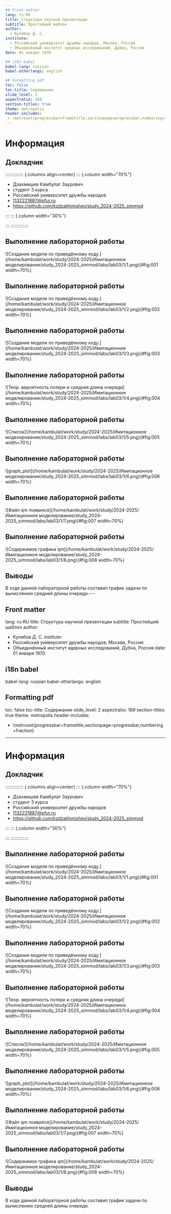 ```yaml
---
## Front matter
lang: ru-RU
title: Структура научной презентации
subtitle: Простейший шаблон
author:
  - Кулябов Д. С.
institute:
  - Российский университет дружбы народов, Москва, Россия
  - Объединённый институт ядерных исследований, Дубна, Россия
date: 01 января 1970

## i18n babel
babel-lang: russian
babel-otherlangs: english

## Formatting pdf
toc: false
toc-title: Содержание
slide_level: 2
aspectratio: 169
section-titles: true
theme: metropolis
header-includes:
 - \metroset{progressbar=frametitle,sectionpage=progressbar,numbering=fraction}
---
```


# Информация

## Докладчик

:::::::::::::: {.columns align=center}
::: {.column width="70%"}

  *  Дзахмишев Камбулат Заурович
  * студент 3 курса
  * Российский университет дружбы народов
  * [1132221887@pfur.ru](mailto:1132221887@pfur.ru)
  * <https://github.com/kzdzakhmishev/study_2024-2025_simmod>

:::
::: {.column width="30%"}


:::
::::::::::::::

## Выполнение лабораторной работы

![Создание модели по приведённому коду.](/home/kambulat/work/study/2024-2025/Имитационное моделирование/study_2024-2025_simmod/labs/lab03/1/1.png){#fig:001 width=70%}

## Выполнение лабораторной работы

![Создание модели по приведённому коду.](/home/kambulat/work/study/2024-2025/Имитационное моделирование/study_2024-2025_simmod/labs/lab03/1/2.png){#fig:002 width=70%}

## Выполнение лабораторной работы

![Создание модели по приведённому коду.](/home/kambulat/work/study/2024-2025/Имитационное моделирование/study_2024-2025_simmod/labs/lab03/1/3.png){#fig:003 width=70%}

## Выполнение лабораторной работы

![Теор. вероятность потери и средняя длина очереди](/home/kambulat/work/study/2024-2025/Имитационное моделирование/study_2024-2025_simmod/labs/lab03/1/4.png){#fig:004 width=70%}

## Выполнение лабораторной работы

![Список](/home/kambulat/work/study/2024-2025/Имитационное моделирование/study_2024-2025_simmod/labs/lab03/1/5.png){#fig:005 width=70%}

## Выполнение лабораторной работы

![graph_plot](/home/kambulat/work/study/2024-2025/Имитационное моделирование/study_2024-2025_simmod/labs/lab03/1/6.png){#fig:006 width=70%}

## Выполнение лабораторной работы

![Файл qm появился](/home/kambulat/work/study/2024-2025/Имитационное моделирование/study_2024-2025_simmod/labs/lab03/1/7.png){#fig:007 width=70%}

## Выполнение лабораторной работы

![Содержимое графика qm](/home/kambulat/work/study/2024-2025/Имитационное моделирование/study_2024-2025_simmod/labs/lab03/1/8.png){#fig:008 width=70%}


## Выводы

В ходе данной лабораторной работы составил график задачи по вычислению средней длины очереди.---
## Front matter
lang: ru-RU
title: Структура научной презентации
subtitle: Простейший шаблон
author:
  - Кулябов Д. С.
institute:
  - Российский университет дружбы народов, Москва, Россия
  - Объединённый институт ядерных исследований, Дубна, Россия
date: 01 января 1970

## i18n babel
babel-lang: russian
babel-otherlangs: english

## Formatting pdf
toc: false
toc-title: Содержание
slide_level: 2
aspectratio: 169
section-titles: true
theme: metropolis
header-includes:
 - \metroset{progressbar=frametitle,sectionpage=progressbar,numbering=fraction}
---

# Информация

## Докладчик

:::::::::::::: {.columns align=center}
::: {.column width="70%"}

  *  Дзахмишев Камбулат Заурович
  * студент 3 курса
  * Российский университет дружбы народов
  * [1132221887@pfur.ru](mailto:1132221887@pfur.ru)
  * <https://github.com/kzdzakhmishev/study_2024-2025_simmod>

:::
::: {.column width="30%"}


:::
::::::::::::::

## Выполнение лабораторной работы

![Создание модели по приведённому коду.](/home/kambulat/work/study/2024-2025/Имитационное моделирование/study_2024-2025_simmod/labs/lab03/1/1.png){#fig:001 width=70%}

## Выполнение лабораторной работы

![Создание модели по приведённому коду.](/home/kambulat/work/study/2024-2025/Имитационное моделирование/study_2024-2025_simmod/labs/lab03/1/2.png){#fig:002 width=70%}

## Выполнение лабораторной работы

![Создание модели по приведённому коду.](/home/kambulat/work/study/2024-2025/Имитационное моделирование/study_2024-2025_simmod/labs/lab03/1/3.png){#fig:003 width=70%}

## Выполнение лабораторной работы

![Теор. вероятность потери и средняя длина очереди](/home/kambulat/work/study/2024-2025/Имитационное моделирование/study_2024-2025_simmod/labs/lab03/1/4.png){#fig:004 width=70%}

## Выполнение лабораторной работы

![Список](/home/kambulat/work/study/2024-2025/Имитационное моделирование/study_2024-2025_simmod/labs/lab03/1/5.png){#fig:005 width=70%}

## Выполнение лабораторной работы

![graph_plot](/home/kambulat/work/study/2024-2025/Имитационное моделирование/study_2024-2025_simmod/labs/lab03/1/6.png){#fig:006 width=70%}

## Выполнение лабораторной работы

![Файл qm появился](/home/kambulat/work/study/2024-2025/Имитационное моделирование/study_2024-2025_simmod/labs/lab03/1/7.png){#fig:007 width=70%}

## Выполнение лабораторной работы

![Содержимое графика qm](/home/kambulat/work/study/2024-2025/Имитационное моделирование/study_2024-2025_simmod/labs/lab03/1/8.png){#fig:008 width=70%}


## Выводы

В ходе данной лабораторной работы составил график задачи по вычислению средней длины очереди.
